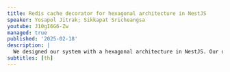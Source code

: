 ```yaml
---
title: Redis cache decorator for hexagonal architecture in NestJS
speaker: Yosapol Jitrak; Sikkapat Sricheangsa
youtube: J10gI6G6-Zw
managed: true
published: '2025-02-18'
description: |
  We designed our system with a hexagonal architecture in NestJS. Our database is MongoDB. But we don't want to hit MongoDB with every request. We want to use cached data from Redis without changing a lot of our hexagonal code. Finally, we chose a decorator to solve this problem. We have 2 decorators. 1. Cache decorator 2. Invalid cache decorator
subtitles: [th]
---
```

